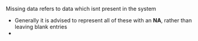 Missing data refers to data which isnt present in the system

- Generally it is advised to represent all of these with an **NA**, rather than leaving blank entries
- 